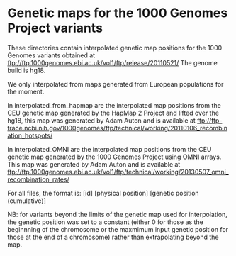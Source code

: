 Genetic maps for the 1000 Genomes Project variants
=====

These directories contain interpolated genetic map positions for the 1000 Genomes variants obtained at ftp://ftp.1000genomes.ebi.ac.uk/vol1/ftp/release/20110521/ The genome build is hg18.

We only interpolated from maps generated from European populations for the moment.

In interpolated_from_hapmap are the interpolated map positions from the CEU genetic map generated by the HapMap 2 Project and lifted over the hg18, this map was generated by Adam Auton and is available at ftp://ftp-trace.ncbi.nih.gov/1000genomes/ftp/technical/working/20110106_recombination_hotspots/

In interpolated_OMNI are the interpolated map positions from the CEU genetic map generated by the 1000 Genomes Project using OMNI arrays. This map was generated by Adam Auton and is available at ftp://ftp.1000genomes.ebi.ac.uk/vol1/ftp/technical/working/20130507_omni_recombination_rates/

For all files, the format is: [id] [physical position] [genetic position (cumulative)]

NB: for variants beyond the limits of the genetic map used for interpolation, the genetic position was set to a constant (either 0 for those as the beginnning of the chromosome or the maxmimum input genetic position for those at the end of a chromosome) rather than extrapolating beyond the map.


